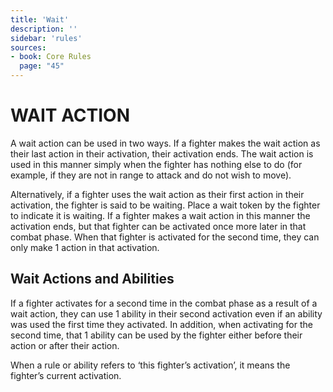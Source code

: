 ```yaml
---
title: 'Wait'
description: ''
sidebar: 'rules'
sources:
- book: Core Rules
  page: "45"
---
```

# WAIT ACTION

A wait action can be used in two ways. If a fighter makes the wait action as their last action in their activation, their activation ends. The wait action is used in this manner simply when the fighter has nothing else to do (for example, if they are not in range to attack and do not wish to move).

Alternatively, if a fighter uses the wait action as their first action in their activation, the fighter is said to be waiting. Place a wait token by the fighter to indicate it is waiting. If a fighter makes a wait action in this manner the activation ends, but that fighter can be activated once more later in that combat phase. When that fighter is activated for the second time, they can only make 1 action in that activation.

## Wait Actions and Abilities

If a fighter activates for a second time in the combat phase as a result of a wait action, they can use 1 ability in their second activation even if an ability was used the first time they activated. In addition, when activating for the second time, that 1 ability can be used by the fighter either before their action or after their action.

When a rule or ability refers to ‘this fighter’s activation’, it means the fighter’s current activation. 
